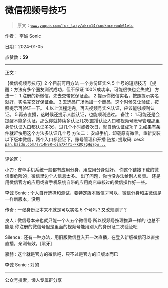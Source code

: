 # 微信视频号技巧

> 原文：[`www.yuque.com/for_lazy/xkrm14/xookncerwuk61etu`](https://www.yuque.com/for_lazy/xkrm14/xookncerwuk61etu)

作者： 李诚 Sonic

日期：2024-01-05

点赞数：**59**

* * *

正文：

【微信视频号技巧】2 个目前可用方法 一个身份证实名 5 个号的短期技巧 【提醒：方法有多个圈友测试成功，但不保证 100%成功率，可能很快也会失效】 方法一：
1.注册的新微信，先去交带货保证金。 2.提示你微信实名，按照提示实名就好，实名完交好保证金。
3.去选品广场添加一个商品，这个时候又让验证，按照提示再验证一下。 4.以上流程走完，再去视频号实名认证，应该能够顺利认证。
5.再去直播，这时候还提示人脸认证，也能顺利通过。 备注：
1.可能还是会提醒不能多认证，那么你就持续多认证几次(直播认证入口和视频号账号管理那里身份认证入口都认证多次)，过几个小时或者次日，就自动认证成功了
2.如果有条件就赶快用这个方法多认证几个号 方法二： 安卓手机，卸载原有微信，重新安装以下版本微信，两个入口都验证下，账号管理和开播 链接: 提取码:
ces3 [`pan.baidu.com/s/14NSR-oin7X4Y1-FkDQ7gHg?pw...`](https://pan.baidu.com/s/14NSR-oin7X4Y1-FkDQ7gHg?pwd=ces3) 

* * *

评论区：

小刀 : 安卓手机系统一般都有应用分身，用应用分身就好。 你这个链接下载的微信很危险的，微信里边个人信息太多。 出了问题，你也没办法给别人负责。
还是用微信官方的应用或者手机系统自带的应用商店审核过的微信操作好一些。

李诚 Sonic : 个人自行选择和测试，要特定版本微信才可以，微信分身和主微信是一样新版本，没用

传奇 : 一张身份证本来不就是可以实名 5 个号吗？又改规则了？

良人 : 微信号本来也就只能一个人五个微信号 所以视频号按理推算一样的 也总不能是 你注册的微信号但是里面的视频号能用别人的身份证二次验证吧

Silence : 还有一种办法，用旧版微信登入开一次直播，在登入新版微信可以直接直播，亲测有效。[呲牙]

嘉赫 : 这个就是官方的微信吧，只不过是官方的旧版本而已

李诚 Sonic : 对的

* * *

公众号搜索，懒人专属群分享